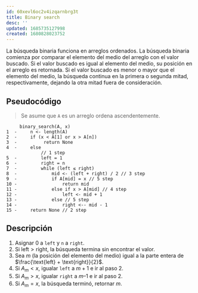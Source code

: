 ```yaml
---
id: 60xevl6oc2v4izqarnbrg3t
title: Binary search
desc: ''
updated: 1685735127998
created: 1680828023752
---
```


La búsqueda binaria funciona en arreglos ordenados. La búsqueda binaria comienza por comparar el elemento del medio del arreglo con el valor buscado. Si el valor buscado es igual al elemento del medio, su posición en el arreglo es retornada. Si el valor buscado es menor o mayor que el elemento del medio, la búsqueda continua en la primera o segunda mitad, respectivamente, dejando la otra mitad fuera de consideración.

## Pseudocódigo

> Se asume que `A` es un arreglo ordena ascendentemente.

```
     binary_search(A, x)
1  -     n <- length(A)
2  -     if (x < A[1] or x > A[n])
3  -          return None
4  -     else
             // 1 step
5  -         left = 1
6  -         right = n
7  -         while (left ≤ right)
8  -             mid <- (left + right) / 2 // 3 step
9  -             if A[mid] = x // 5 step
10 -                 return mid
11 -             else if x > A[mid] // 4 step
12 -                 left <- mid + 1
13 -             else // 5 step
14 -                 right <-- mid - 1
15 -     return None // 2 step
```

## Descripción

1. Asignar 0 a `left` y `n` a `right`.
2. Si $\text{left} > \text{right}$, la búsqueda termina sin encontrar el valor.
3. Sea $m$ (la posición del elemento del medio) igual a la parte entera de $\frac{\text{left} + \text{right}}{2}$.
4. Si $A_m < x$, igualar `left` a $m + 1$ e ir al paso 2.
5. Si $A_m > x$, igualar `right` a $m – 1$ e ir al paso 2.
6. Si $A_m = x$, la búsqueda terminó, retornar $m$.
